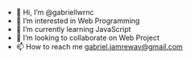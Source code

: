 - 👋 Hi, I’m @gabriellwrnc
- 👀 I’m interested in Web Programming
- 🌱 I’m currently learning JavaScript
- 💞️ I’m looking to collaborate on Web Project
- 📫 How to reach me gabriel.jamrewav@gmail.com

<!---
gabriellwrnc/gabriellwrnc is a ✨ special ✨ repository because its `README.md` (this file) appears on your GitHub profile.
You can click the Preview link to take a look at your changes.
--->
